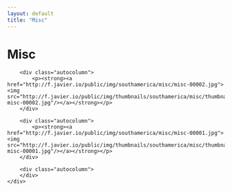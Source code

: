 ```yaml
---
layout: default
title: "Misc"
---
```


<h1 class="page" style="padding-left:0%;">Misc</h1>
<div class="page">
    <div class="autowide">
        <div class="autocolumn">
        </div>

        <div class="autocolumn">
            <p><strong><a href="http://f.javier.io/public/img/southamerica/misc/misc-00002.jpg"><img src="http://f.javier.io/public/img/thumbnails/southamerica/misc/thumbnail-misc-00002.jpg"/></a></strong></p>
        </div>

        <div class="autocolumn">
            <p><strong><a href="http://f.javier.io/public/img/southamerica/misc/misc-00001.jpg"><img src="http://f.javier.io/public/img/thumbnails/southamerica/misc/thumbnail-misc-00001.jpg"/></a></strong></p>
        </div>

        <div class="autocolumn">
        </div>
    </div>
</div>

